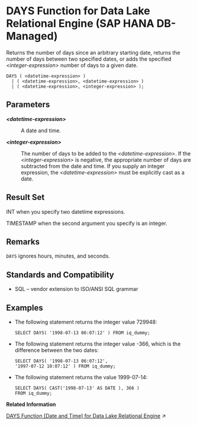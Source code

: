 <!-- loio80456cf5652446c4b1279d5fb21e21dd -->

# DAYS Function for Data Lake Relational Engine \(SAP HANA DB-Managed\)

Returns the number of days since an arbitrary starting date, returns the number of days between two specified dates, or adds the specified *<integer-expression\>* number of days to a given date.



```
DAYS ( <datetime-expression> )
  | ( <datetime-expression>, <datetime-expression> )
  | ( <datetime-expression>, <integer-expression> );
```



<a name="loio80456cf5652446c4b1279d5fb21e21dd__section_vqz_z1m_srb"/>

## Parameters


<dl>
<dt><b>

*<datetime-expression\>*

</b></dt>
<dd>

A date and time.



</dd><dt><b>

*<integer-expression\>*

</b></dt>
<dd>

The number of days to be added to the *<datetime-expression\>*. If the *<integer-expression\>* is negative, the appropriate number of days are subtracted from the date and time. If you supply an integer expression, the *<datetime-expression\>* must be explicitly cast as a date.



</dd>
</dl>



<a name="loio80456cf5652446c4b1279d5fb21e21dd__section_eqm_1bm_srb"/>

## Result Set

INT when you specify two datetime expressions.

TIMESTAMP when the second argument you specify is an integer.



<a name="loio80456cf5652446c4b1279d5fb21e21dd__section_e1c_bbm_srb"/>

## Remarks

`DAYS` ignores hours, minutes, and seconds.



<a name="loio80456cf5652446c4b1279d5fb21e21dd__section_a1l_bbm_srb"/>

## Standards and Compatibility

-   SQL – vendor extension to ISO/ANSI SQL grammar



<a name="loio80456cf5652446c4b1279d5fb21e21dd__section_hcy_sl3_wrb"/>

## Examples

-   The following statement returns the integer value 729948:

    ```
    SELECT DAYS( '1998-07-13 06:07:12' ) FROM iq_dummy;
    ```

-   The following statement returns the integer value -366, which is the difference between the two dates:

    ```
    SELECT DAYS( '1998-07-13 06:07:12',
    '1997-07-12 10:07:12' ) FROM iq_dummy;
    ```

-   The following statement returns the value 1999-07-14:

    ```
    SELECT DAYS( CAST('1998-07-13' AS DATE ), 366 )
    FROM iq_dummy;
    ```


**Related Information**  


[DAYS Function \[Date and Time\] for Data Lake Relational Engine](https://help.sap.com/viewer/19b3964099384f178ad08f2d348232a9/2024_3_QRC/en-US/a54a45b584f21015a4c2ab2c117fc738.html "Returns the number of days since an arbitrary starting date, returns the number of days between two specified dates, or adds the specified integer-expression number of days to a given date.") :arrow_upper_right:

